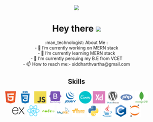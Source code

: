
<div align="center">
  <img src="https://media.giphy.com/media/M9gbBd9nbDrOTu1Mqx/giphy.gif" width="100"/>
  <h1>
  Hey there
  <img src="https://media.giphy.com/media/hvRJCLFzcasrR4ia7z/giphy.gif" width="30px"/>
</h1>
  <div align="center">
    :man_technologist: About Me :<br>
    - 🔭 I’m currently working on MERN stack <br>
    - 🌱 I’m currently learning MERN stack<br>
    - 🏫 I'm currently persuing my B.E from VCET<br>
    - 📫 How to reach me:- siddharthvartha@gmail.com<br>
  </div>
 <h2>Skills</h2>
  <div>
        <img src="https://github.com/devicons/devicon/blob/master/icons/html5/html5-original.svg" title="HTML" alt="HTML" width="40" height="40"/>&nbsp;
        <img src="https://github.com/devicons/devicon/blob/master/icons/css3/css3-plain-wordmark.svg" title="CSS" alt="CSS" width="40" height="40"/>&nbsp;
        <img src="https://github.com/devicons/devicon/blob/master/icons/javascript/javascript-original.svg" title="JavaScript" alt="JavaScript" width="40" height="40"/>&nbsp;
        <img src="https://github.com/devicons/devicon/blob/master/icons/bootstrap/bootstrap-plain-wordmark.svg" title="Bootstrap" alt="Material UI" width="40" height="40"/>&nbsp;
        <img src="https://github.com/devicons/devicon/blob/master/icons/jquery/jquery-plain-wordmark.svg" title="jquery" alt="jquery" width="40" height="40"/>&nbsp;
        <img src="https://github.com/devicons/devicon/blob/master/icons/canva/canva-original.svg" title="Canva" alt="Canva" width="40" height="40"/>
        <img src="https://github.com/devicons/devicon/blob/master/icons/xd/xd-plain.svg" title="AdobeXd" alt="AdobeXd" width="40" height="40"/>
        <img src="https://github.com/devicons/devicon/blob/master/icons/wordpress/wordpress-original.svg" title="Wordpress" alt="Wordpress" width="40" height="40"/>
        <img src="https://github.com/devicons/devicon/blob/master/icons/php/php-plain.svg" title="php" alt="php " width="40" height="40"/>&nbsp;
        <img src="https://github.com/devicons/devicon/blob/master/icons/mongodb/mongodb-plain-wordmark.svg" title="mongoDB" alt="MongoDB " width="40" height="40"/>&nbsp;
        <img src="https://github.com/devicons/devicon/blob/master/icons/express/express-original.svg" title="ExpressJs" alt="ExpressJs" width="40" height="40"/>&nbsp;
        <img src="https://github.com/devicons/devicon/blob/master/icons/react/react-original.svg" title="ResctJS"  alt="ResctJS" width="40" height="40"/>&nbsp;
        <img src="https://github.com/devicons/devicon/blob/master/icons/nodejs/nodejs-plain-wordmark.svg" title="NodeJs" alt="NodeJs" width="40" height="40"/>&nbsp;
        <img src="https://github.com/devicons/devicon/blob/master/icons/mysql/mysql-original-wordmark.svg" title="MySQL"  alt="MySQL" width="40" height="40"/>&nbsp;
        <img src="https://github.com/devicons/devicon/blob/master/icons/amazonwebservices/amazonwebservices-plain-wordmark.svg" title="AWS" alt="AWS" width="40" height="40"/>&nbsp;
        <img src="https://github.com/devicons/devicon/blob/master/icons/python/python-original.svg" title="Python" alt="Python" width="40" height="40"/>
          <img src="https://github.com/devicons/devicon/blob/master/icons/java/java-original.svg" title="Java" alt="Java" width="40" height="40"/>
          <img src="https://github.com/devicons/devicon/blob/master/icons/c/c-original.svg" title="C" alt="C" width="40" height="40"/>
        <img src="https://github.com/devicons/devicon/blob/master/icons/jupyter/jupyter-original.svg" title="JupyterNotebook" alt="JupyterNotebook" width="40" height="40"/>
</div>
  
</div>
